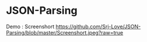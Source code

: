 # JSON-Parsing

Demo : Screenshort
https://github.com/Srj-Love/JSON-Parsing/blob/master/Screenshort.jpeg?raw=true
